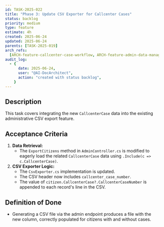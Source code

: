 ```yaml
---
id: TASK-2025-022
title: "Phase 3: Update CSV Exporter for Callcenter Cases"
status: backlog
priority: medium
type: feature
estimate: 4h
created: 2025-06-24
updated: 2025-06-24
parents: [TASK-2025-019]
arch_refs:
  [ARCH-feature-callcenter-case-workflow, ARCH-feature-admin-data-management]
audit_log:
  - {
      date: 2025-06-24,
      user: "@AI-DocArchitect",
      action: "created with status backlog",
    }
---
```


## Description

This task covers integrating the new `CallcenterCase` data into the existing administrative CSV export feature.

## Acceptance Criteria

1.  **Data Retrieval:**
    - The `ExportCitizens` method in `AdminController.cs` is modified to eagerly load the related `CallcenterCase` data using `.Include(c => c.CallcenterCase)`.
2.  **CSV Exporter Logic:**
    - The `CsvExporter.cs` implementation is updated.
    - The CSV header now includes `callcenter_case_number`.
    - The value of `citizen.CallcenterCase?.CallcenterCaseNumber` is appended to each record's line in the CSV.

## Definition of Done

- Generating a CSV file via the admin endpoint produces a file with the new column, correctly populated for citizens with and without cases.
